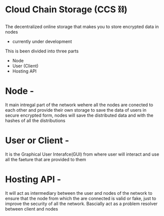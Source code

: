# Cloud Chain Storage (CCS ⛓)

The decentralized  online storage that makes you to store encrypted data in nodes

- currently under development


This is been divided into three parts

* Node
* User (Client)
* Hosting API


# Node - 
It main intregal part of the network wehere all the nodes are conected to each other and provide their own storage to save the data of users in secure encrypted form, nodes will save the distributed data and with the hashes of all the distributions


# User or Client - 
It is the Graphical User Interafce(GUI) from where user will interact and use all the faeture that are provided to them

# Hosting API - 
It will act as intermediary between the user and nodes of the network to ensure that the node from which the are connected is valid or fake, just to improve the security of all the network. Bascially act as a problem resolver between client and nodes
